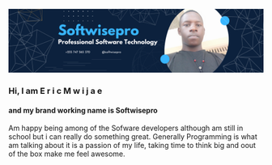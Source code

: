 ![Screenshot of a comment on a GitHub issue showing an image, added in the Markdown, of an Octocat smiling and raising a tentacle.](https://github.com/softwisepro/softwisepro/blob/main/md/banner.png)
### Hi, I am E r i c M w i j a e
#### and my brand working name is Softwisepro
Am happy being among of the Sofware developers although am still in school but i can really do something great. Generally Programming is what am talking about it is a passion of my life, taking time to think big and oout of the box make me feel awesome. 
